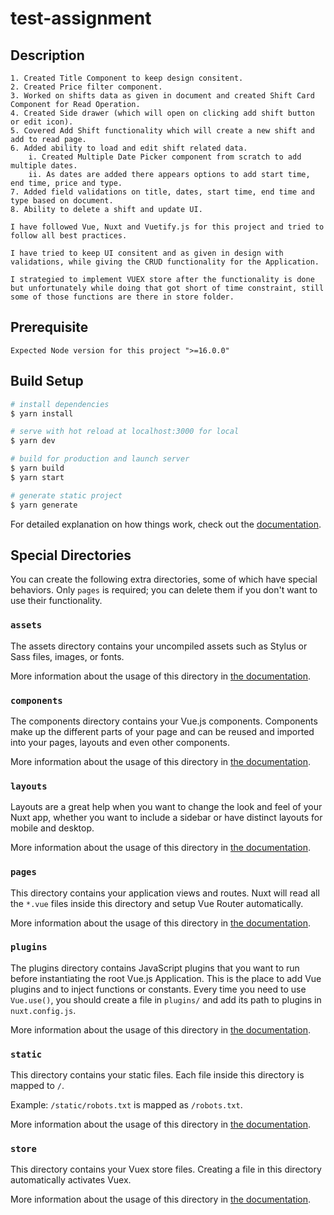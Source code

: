 # test-assignment

## Description
```
1. Created Title Component to keep design consitent.
2. Created Price filter component.
3. Worked on shifts data as given in document and created Shift Card Component for Read Operation.
4. Created Side drawer (which will open on clicking add shift button or edit icon).
5. Covered Add Shift functionality which will create a new shift and add to read page.
6. Added ability to load and edit shift related data.
    i. Created Multiple Date Picker component from scratch to add multiple dates.
    ii. As dates are added there appears options to add start time, end time, price and type.
7. Added field validations on title, dates, start time, end time and type based on document.
8. Ability to delete a shift and update UI.

I have followed Vue, Nuxt and Vuetify.js for this project and tried to follow all best practices.

I have tried to keep UI consitent and as given in design with validations, while giving the CRUD functionality for the Application.

I strategied to implement VUEX store after the functionality is done but unfortunately while doing that got short of time constraint, still some of those functions are there in store folder. 
```

## Prerequisite

```
Expected Node version for this project ">=16.0.0"
```


## Build Setup

```bash
# install dependencies
$ yarn install

# serve with hot reload at localhost:3000 for local
$ yarn dev

# build for production and launch server
$ yarn build
$ yarn start

# generate static project
$ yarn generate
```

For detailed explanation on how things work, check out the [documentation](https://nuxtjs.org).

## Special Directories

You can create the following extra directories, some of which have special behaviors. Only `pages` is required; you can delete them if you don't want to use their functionality.

### `assets`

The assets directory contains your uncompiled assets such as Stylus or Sass files, images, or fonts.

More information about the usage of this directory in [the documentation](https://nuxtjs.org/docs/2.x/directory-structure/assets).

### `components`

The components directory contains your Vue.js components. Components make up the different parts of your page and can be reused and imported into your pages, layouts and even other components.

More information about the usage of this directory in [the documentation](https://nuxtjs.org/docs/2.x/directory-structure/components).

### `layouts`

Layouts are a great help when you want to change the look and feel of your Nuxt app, whether you want to include a sidebar or have distinct layouts for mobile and desktop.

More information about the usage of this directory in [the documentation](https://nuxtjs.org/docs/2.x/directory-structure/layouts).


### `pages`

This directory contains your application views and routes. Nuxt will read all the `*.vue` files inside this directory and setup Vue Router automatically.

More information about the usage of this directory in [the documentation](https://nuxtjs.org/docs/2.x/get-started/routing).

### `plugins`

The plugins directory contains JavaScript plugins that you want to run before instantiating the root Vue.js Application. This is the place to add Vue plugins and to inject functions or constants. Every time you need to use `Vue.use()`, you should create a file in `plugins/` and add its path to plugins in `nuxt.config.js`.

More information about the usage of this directory in [the documentation](https://nuxtjs.org/docs/2.x/directory-structure/plugins).

### `static`

This directory contains your static files. Each file inside this directory is mapped to `/`.

Example: `/static/robots.txt` is mapped as `/robots.txt`.

More information about the usage of this directory in [the documentation](https://nuxtjs.org/docs/2.x/directory-structure/static).

### `store`

This directory contains your Vuex store files. Creating a file in this directory automatically activates Vuex.

More information about the usage of this directory in [the documentation](https://nuxtjs.org/docs/2.x/directory-structure/store).


